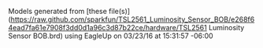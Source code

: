 Models generated from [these file(s)](https://raw.github.com/sparkfun/TSL2561_Luminosity_Sensor_BOB/e268f64ead7fa61e7908f3dd0d1a96c3d87b22ce/hardware/TSL2561 Luminosity Sensor BOB.brd) using EagleUp on 03/23/16 at 15:31:57 -06:00
